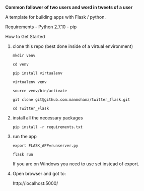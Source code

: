 **Common follower of two users and word in tweets of a user**

A template for building apps with Flask / python.

Requirements
	- Python 2.7.10
	- pip 
	
How to Get Started

1. clone this repo (best done inside of a virtual environment)

	```mkdir venv```

	```cd venv```

	```pip install virtualenv```

	```virtualenv venv```

	```source venv/bin/activate```

	```git clone git@github.com:manmohana/twitter_flask.git```

	```cd Twitter_Flask```

2. install all the necessary packages 

	```pip install -r requirements.txt```

3. run the app

	```export FLASK_APP=runserver.py```

	```flask run```

	If you are on Windows you need to use set instead of export.

4. Open browser and got to:

	http://localhost:5000/  